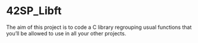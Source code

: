 # 42SP_Libft
The aim of this project is to code a C library regrouping usual functions that you’ll be allowed to use in all your other projects.
